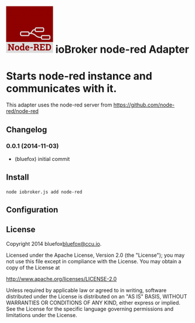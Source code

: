 ![Logo](admin/node-red.png)
ioBroker node-red Adapter
==============

# Starts node-red instance and communicates with it.

This adapter uses the node-red server from https://github.com/node-red/node-red

## Changelog
### 0.0.1 (2014-11-03)
* (bluefox) initial commit

## Install

```node iobroker.js add node-red```

## Configuration

## License

Copyright 2014 bluefox<bluefox@ccu.io>.

Licensed under the Apache License, Version 2.0 (the "License");
you may not use this file except in compliance with the License.
You may obtain a copy of the License at

http://www.apache.org/licenses/LICENSE-2.0

Unless required by applicable law or agreed to in writing, software
distributed under the License is distributed on an "AS IS" BASIS,
WITHOUT WARRANTIES OR CONDITIONS OF ANY KIND, either express or implied.
See the License for the specific language governing permissions and
limitations under the License.
